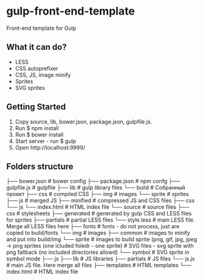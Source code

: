 # gulp-front-end-template
Front-end template for Gulp

## What it can do?
- LESS
- CSS autoprefixer
- CSS, JS, image minify
- Sprites
- SVG sprites

## Getting Started
1. Copy source, lib, bower.json, package.json, gulpfile.js.
2. Run
	$ npm install
3. Run 
	$ bower install
4. Start server - run 
	$ gulp
5. Open http://localhost:9999/

## Folders structure
├── bower.json                  # bower config
├── package.json                # npm confg
├── gulpfile.js                 # gulpfile
├── lib		                # gulp library files
└── build                       # Собранный проект
    ├── css			# compiled CSS
    ├── img			# images
        └── sprite		# sprites
    ├── js			# merged JS
    ├── minified		# compressed JS and CSS files
        ├── css			
        └── js
    └── index.html		# HTML index file
└── source                      # source files
    ├── css			# stylesheets
    	├── generated		# generated by gulp CSS and LESS files for sprites
	├── partials		# partial LESS files
	└── style.less		# main LESS file. Merge all LESS files here
    ├── fonts			# fonts - do not process, just are copied to build/fonts
    └── img			# images
    	├── common		# images to minify and put into build/img
	└── sprite		# images to build sprite (png, gif, jpg, jpeg -> png sprites (one icluded foledr - one sprite)
				# SVG files - svg sprite with png fallback (no included directories allowd)
	    └── symbol 		# SVG sprite in symbol mode
    ├── js
        ├── lib			# JS libraries
	├── partials		# JS files
	└── js.js		# main JS file. Here merge all files
    ├── templates		# HTML templates
    └── index.html		# HTML index file
